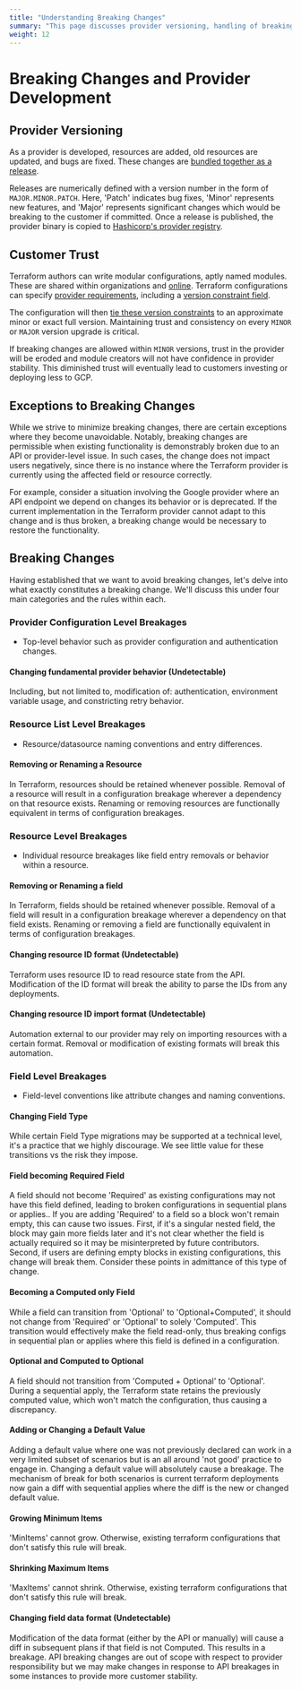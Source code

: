 ```yaml
---
title: "Understanding Breaking Changes"
summary: "This page discusses provider versioning, handling of breaking changes, and rare exceptions within Terraform development."
weight: 12
---
```



# Breaking Changes and Provider Development

## Provider Versioning
As a provider is developed, resources are added, old resources are updated, and bugs are fixed. These changes are [bundled together as a release](https://github.com/hashicorp/terraform-provider-google/releases/tag/v4.32.0).

Releases are numerically defined with a version number in the form of `MAJOR.MINOR.PATCH`. Here, 'Patch' indicates bug fixes, 'Minor' represents new features, and 'Major' represents significant changes which would be breaking to the customer if committed. Once a release is published, the provider binary is copied to [Hashicorp's provider registry](https://registry.terraform.io/browse/providers).

## Customer Trust
Terraform authors can write modular configurations, aptly named modules. These are shared within organizations and [online](https://registry.terraform.io/browse/modules). Terraform configurations can specify [provider requirements](https://www.terraform.io/language/providers/requirements), including a [version constraint field](https://www.terraform.io/language/providers/requirements#version-constraints).

The configuration will then [tie these version constraints](https://www.terraform.io/language/expressions/version-constraints) to an approximate minor or exact full version. Maintaining trust and consistency on every `MINOR` or `MAJOR` version upgrade is critical.

If breaking changes are allowed within `MINOR` versions, trust in the provider will be eroded and module creators will not have confidence in provider stability. This diminished trust will eventually lead to customers investing or deploying less to GCP.

## Exceptions to Breaking Changes

While we strive to minimize breaking changes, there are certain exceptions where they become unavoidable. Notably, breaking changes are permissible when existing functionality is demonstrably broken due to an API or provider-level issue. In such cases, the change does not impact users negatively, since there is no instance where the Terraform provider is currently using the affected field or resource correctly.

For example, consider a situation involving the Google provider where an API endpoint we depend on changes its behavior or is deprecated. If the current implementation in the Terraform provider cannot adapt to this change and is thus broken, a breaking change would be necessary to restore the functionality.

## Breaking Changes

Having established that we want to avoid breaking changes, let's delve into what exactly constitutes a breaking change. We'll discuss this under four main categories and the rules within each.

### Provider Configuration Level Breakages

* Top-level behavior such as provider configuration and authentication changes.

<h4 id="provider-config-fundamental"> Changing fundamental provider behavior (Undetectable) </h4>

Including, but not limited to, modification of: authentication, environment variable usage, and constricting retry behavior.

### Resource List Level Breakages

* Resource/datasource naming conventions and entry differences.

<h4 id="resource-map-resource-removal-or-rename"> Removing or Renaming a Resource  </h4>

In Terraform, resources should be retained whenever possible. Removal of a resource will result in a configuration breakage wherever a dependency on that resource exists. Renaming or removing resources are functionally equivalent in terms of configuration breakages.

### Resource Level Breakages

* Individual resource breakages like field entry removals or behavior within a resource.

<h4 id="resource-schema-field-removal-or-rename"> Removing or Renaming a field  </h4>

In Terraform, fields should be retained whenever possible. Removal of a field will result in a configuration breakage wherever a dependency on that field exists. Renaming or removing a field are functionally equivalent in terms of configuration breakages.

<h4 id="resource-id"> Changing resource ID format (Undetectable) </h4>

Terraform uses resource ID to read resource state from the API. Modification of the ID format will break the ability to parse the IDs from any deployments.

<h4 id="resource-import-format"> Changing resource ID import format (Undetectable) </h4>

Automation external to our provider may rely on importing resources with a certain format. Removal or modification of existing formats will break this automation.

### Field Level Breakages

* Field-level conventions like attribute changes and naming conventions.

<h4 id="field-changing-type"> Changing Field Type  </h4>

While certain Field Type migrations may be supported at a technical level, it's a practice that we highly discourage. We see little value for these transitions vs the risk they impose.

<h4 id="field-optional-to-required"> Field becoming Required Field  </h4>

A field should not become 'Required' as existing configurations may not have this field defined, leading to broken configurations in sequential plans or applies.. If you are adding 'Required' to a field so a block won't remain empty, this can cause two issues. First, if it's a singular nested field, the block may gain more fields later and it's not clear whether the field is actually required so it may be misinterpreted by future contributors. Second, if users are defining empty blocks in existing configurations, this change will break them. Consider these points in admittance of this type of change.

<h4 id="field-becoming-computed"> Becoming a Computed only Field  </h4>

While a field can transition from 'Optional' to 'Optional+Computed', it should not change from 'Required' or 'Optional' to solely 'Computed'. This transition would effectively make the field read-only, thus breaking configs in sequential plan or applies where this field is defined in a configuration.

<h4 id="field-oc-to-c"> Optional and Computed to Optional  </h4>

A field should not transition from 'Computed + Optional' to 'Optional'. During a sequential apply, the Terraform state retains the previously computed value, which won't match the configuration, thus causing a discrepancy.

<h4 id="field-changing-default-value"> Adding or Changing a Default Value  </h4>

Adding a default value where one was not previously declared can work in a very limited subset of scenarios but is an all around 'not good' practice to engage in. Changing a default value will absolutely cause a breakage. The mechanism of break for both scenarios is current terraform deployments now gain a diff with sequential applies where the diff is the new or changed default value.

<h4 id="field-growing-min"> Growing Minimum Items  </h4>

'MinItems' cannot grow. Otherwise, existing terraform configurations that don't satisfy this rule will break.

<h4 id="field-shrinking-max"> Shrinking Maximum Items  </h4>

'MaxItems' cannot shrink. Otherwise, existing terraform configurations that don't satisfy this rule will break.

<h4 id="field-changing-data-format"> Changing field data format (Undetectable) </h4>

Modification of the data format (either by the API or manually) will cause a diff in subsequent plans if that field is not Computed. This results in a breakage. API breaking changes are out of scope with respect to provider responsibility but we may make changes in response to API breakages in some instances to provide more customer stability.

